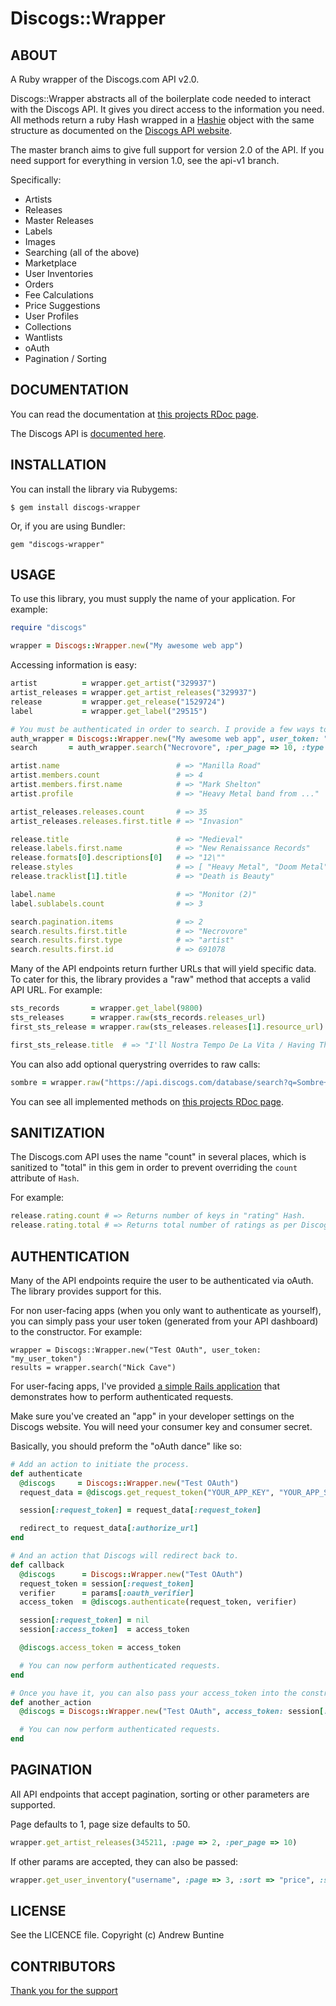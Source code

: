 Discogs::Wrapper
================

ABOUT
-----
  A Ruby wrapper of the Discogs.com API v2.0.

  Discogs::Wrapper abstracts all of the boilerplate code needed to interact with the Discogs API. It gives you direct access to the information you need. All methods return a ruby Hash wrapped in a [Hashie](https://github.com/intridea/hashie) object with the same structure as documented on the [Discogs API website](http://www.discogs.com/developers/index.html).

  The master branch aims to give full support for version 2.0 of the API. If you need support for everything in version 1.0, see the api-v1 branch.

  Specifically:

  * Artists
  * Releases
  * Master Releases
  * Labels
  * Images
  * Searching (all of the above)
  * Marketplace
  * User Inventories
  * Orders
  * Fee Calculations
  * Price Suggestions
  * User Profiles
  * Collections
  * Wantlists
  * oAuth
  * Pagination / Sorting


DOCUMENTATION
------------
  You can read the documentation at [this projects RDoc page](http://rdoc.info/github/buntine/discogs/master/frames).

  The Discogs API is [documented here](http://www.discogs.com/developers/index.html).


INSTALLATION
------------
  You can install the library via Rubygems:

    $ gem install discogs-wrapper

  Or, if you are using Bundler:

    gem "discogs-wrapper"


USAGE
-----
  To use this library, you must supply the name of your application. For example:

```ruby
require "discogs"

wrapper = Discogs::Wrapper.new("My awesome web app")
```

  Accessing information is easy:

```ruby
artist          = wrapper.get_artist("329937")
artist_releases = wrapper.get_artist_releases("329937")
release         = wrapper.get_release("1529724")
label           = wrapper.get_label("29515")

# You must be authenticated in order to search. I provide a few ways to do this. See the AUTHENTICATION section below.
auth_wrapper = Discogs::Wrapper.new("My awesome web app", user_token: "my_user_token")
search       = auth_wrapper.search("Necrovore", :per_page => 10, :type => :artist)

artist.name                          # => "Manilla Road"
artist.members.count                 # => 4
artist.members.first.name            # => "Mark Shelton"
artist.profile                       # => "Heavy Metal band from ..."

artist_releases.releases.count       # => 35
artist_releases.releases.first.title # => "Invasion"

release.title                        # => "Medieval"
release.labels.first.name            # => "New Renaissance Records"
release.formats[0].descriptions[0]   # => "12\""
release.styles                       # => [ "Heavy Metal", "Doom Metal" ]
release.tracklist[1].title           # => "Death is Beauty"

label.name                           # => "Monitor (2)"
label.sublabels.count                # => 3

search.pagination.items              # => 2
search.results.first.title           # => "Necrovore"
search.results.first.type            # => "artist"
search.results.first.id              # => 691078
```

  Many of the API endpoints return further URLs that will yield specific data. To cater for this, the library provides a "raw" method that accepts a valid API URL. For example:

```ruby
sts_records       = wrapper.get_label(9800)
sts_releases      = wrapper.raw(sts_records.releases_url)
first_sts_release = wrapper.raw(sts_releases.releases[1].resource_url)

first_sts_release.title  # => "I'll Nostra Tempo De La Vita / Having The Time Of Your Life"
```

  You can also add optional querystring overrides to raw calls:

```ruby
sombre = wrapper.raw("https://api.discogs.com/database/search?q=Sombre+Records&per_page=50&type=release", {"page" => 2})
```

  You can see all implemented methods on [this projects RDoc page](http://rdoc.info/github/buntine/discogs/master/frames).


SANITIZATION
------------
  The Discogs.com API uses the name "count" in several places, which is sanitized to "total" in this gem in order to prevent overriding the `count` attribute of `Hash`.

  For example:

```ruby
release.rating.count # => Returns number of keys in "rating" Hash.
release.rating.total # => Returns total number of ratings as per Discogs API response.
```


AUTHENTICATION
--------------
  Many of the API endpoints require the user to be authenticated via oAuth. The library provides support for this.

  For non user-facing apps (when you only want to authenticate as yourself), you can simply pass your user token (generated from your API dashboard) to the constructor. For example:

    wrapper = Discogs::Wrapper.new("Test OAuth", user_token: "my_user_token")
    results = wrapper.search("Nick Cave")

  For user-facing apps, I've provided [a simple Rails application](https://github.com/buntine/discogs-oauth) that demonstrates how to perform authenticated requests.

  Make sure you've created an "app" in your developer settings on the Discogs website. You will need your consumer key and consumer secret.

  Basically, you should preform the "oAuth dance" like so:

```ruby
# Add an action to initiate the process.
def authenticate
  @discogs     = Discogs::Wrapper.new("Test OAuth")
  request_data = @discogs.get_request_token("YOUR_APP_KEY", "YOUR_APP_SECRET", "http://127.0.0.1:3000/callback")

  session[:request_token] = request_data[:request_token]

  redirect_to request_data[:authorize_url]
end

# And an action that Discogs will redirect back to.
def callback
  @discogs      = Discogs::Wrapper.new("Test OAuth")
  request_token = session[:request_token]
  verifier      = params[:oauth_verifier]
  access_token  = @discogs.authenticate(request_token, verifier)

  session[:request_token] = nil
  session[:access_token]  = access_token

  @discogs.access_token = access_token

  # You can now perform authenticated requests.
end

# Once you have it, you can also pass your access_token into the constructor.
def another_action
  @discogs = Discogs::Wrapper.new("Test OAuth", access_token: session[:access_token])

  # You can now perform authenticated requests.
end
```


PAGINATION
----------
  All API endpoints that accept pagination, sorting or other parameters are supported.
 
  Page defaults to 1, page size defaults to 50.

```ruby
wrapper.get_artist_releases(345211, :page => 2, :per_page => 10)
```

  If other params are accepted, they can also be passed:

```ruby
wrapper.get_user_inventory("username", :page => 3, :sort => "price", :sort_order => "asc")
```


LICENSE
-----
  See the LICENCE file. Copyright (c) Andrew Buntine


CONTRIBUTORS
------------
  [Thank you for the support](https://github.com/buntine/discogs/graphs/contributors)

